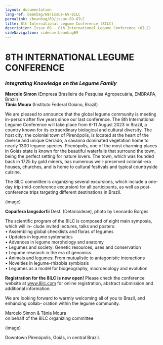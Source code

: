 ```yaml
---
layout: documentation
lang-ref: beanbag/69/issue-69-8ILC
permalink: /beanbag/69/issue-69-8ILC
title: 8th International Legume Conference (8ILC)
description: Issue 69 - 8th International Legume Conference (8ILC)
sideNavigation: sidenav.beanbag69
---
```


# 8TH INTERNATIONAL LEGUME CONFERENCE

### *Integrating Knowledge on the Legume Family*

**Marcelo Simon** (Empresa Brasileira de Pesquisa Agropecuária, EMBRAPA, Brazil)\
**Tânia Moura** (Instituto Federal Goiano, Brazil)

We are pleased to announce that the global legume community is meeting in-person after five years since our last conference. The 8th International Legume Conference will take place from 6-11 August 2023 in Brazil, a country known for its extraordinary biological and cultural diversity. The host city, the colonial town of Pirenópolis, is located at the heart of the diverse and unique Cerrado, a savanna dominated vegetation home to nearly 1300 legume species. Pirenópolis, one of the most charming places in Goiás state is known for the beautiful waterfalls that surround the town, being the perfect setting for nature lovers. The town, which was founded back in 1725 by gold miners, has numerous well-preserved colonial-era houses, churches, and is home to cultural festivals and typical countryside cuisine.

The 8ILC committee is organizing several excursions, which include a one-day trip (mid-conference excursion) for all participants, as well as post-conference trips targeting different destinations in Brazil.

(image)

**Copaifera langsdorfii** Desf. (Detarioideae), photo by Leonardo Borges

The scientific program of the 8ILC is composed of eight main symposia, which will in- clude invited lectures, talks and posters:\
• Assembling global checklists and floras of legumes\
• Updates in legume systematics\
• Advances in legume morphology and anatomy\
• Legumes and society: Genetic resources, uses and conservation\
• Legume research in the era of genomics\
• Animals and legumes: From mutualistic to antagonistic interactions\
• Novelties in legume-rhizobia symbiosis\
• Legumes as a model for biogeography, macroecology and evolution

**Registration for the 8ILC is now open!** Please check the conference website at www.8ilc.com for online registration, abstract submission and additional information.

We are looking forward to warmly welcoming all of you to Brazil, and enhancing collab- oration within the legume community.

Marcelo Simon & Tânia Moura\
on behalf of the 8ILC organizing committee

(image)

Downtown Pirenópolis, Goiás, in central Brazil.

